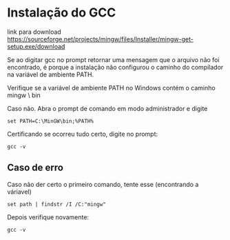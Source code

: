 # Instalação do GCC

link para download
https://sourceforge.net/projects/mingw/files/Installer/mingw-get-setup.exe/download

Se ao digitar gcc no prompt retornar uma mensagem que o arquivo não foi encontrado, é porque a instalação não configurou o caminho do compilador na variável de ambiente PATH.

Verifique se a variável de ambiente PATH no Windows contém o caminho mingw \ bin

Caso não. Abra o prompt de comando em modo administrador e digite

```
set PATH=C:\MinGW\bin;%PATH%
```

Certificando se ocorreu tudo certo, digite no prompt:
```
gcc -v
```

## Caso de erro

Caso não der certo o primeiro comando, tente esse (encontrando a váriavel)
```
set path | findstr /I /C:"mingw"
```

Depois verifique novamente:
```
gcc -v
```


